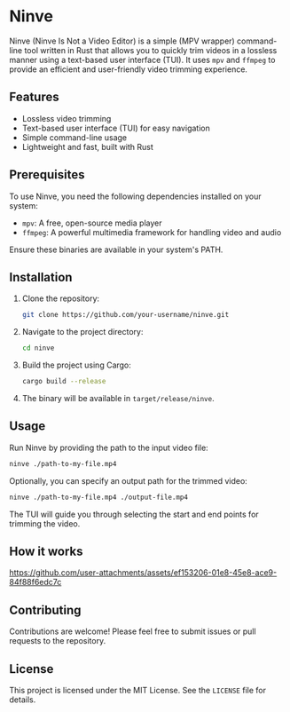 # Ninve

Ninve (Ninve Is Not a Video Editor) is a simple (MPV wrapper) command-line tool written in Rust that allows you to quickly trim videos in a lossless manner using a text-based user interface (TUI). It uses `mpv` and `ffmpeg` to provide an efficient and user-friendly video trimming experience.

## Features
- Lossless video trimming
- Text-based user interface (TUI) for easy navigation
- Simple command-line usage
- Lightweight and fast, built with Rust

## Prerequisites
To use Ninve, you need the following dependencies installed on your system:
- `mpv`: A free, open-source media player
- `ffmpeg`: A powerful multimedia framework for handling video and audio

Ensure these binaries are available in your system's PATH.

## Installation
1. Clone the repository:
   ```bash
   git clone https://github.com/your-username/ninve.git
   ```
2. Navigate to the project directory:
   ```bash
   cd ninve
   ```
3. Build the project using Cargo:
   ```bash
   cargo build --release
   ```
4. The binary will be available in `target/release/ninve`.

## Usage
Run Ninve by providing the path to the input video file:

```bash
ninve ./path-to-my-file.mp4
```

Optionally, you can specify an output path for the trimmed video:

```bash
ninve ./path-to-my-file.mp4 ./output-file.mp4
```

The TUI will guide you through selecting the start and end points for trimming the video.

## How it works

https://github.com/user-attachments/assets/ef153206-01e8-45e8-ace9-84f88f6edc7c




## Contributing
Contributions are welcome! Please feel free to submit issues or pull requests to the repository.

## License
This project is licensed under the MIT License. See the `LICENSE` file for details.
